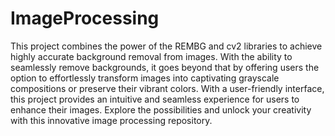 # ImageProcessing
This project combines the power of the REMBG and cv2 libraries to achieve highly accurate background removal from images. With the ability to seamlessly remove backgrounds, it goes beyond that by offering users the option to effortlessly transform images into captivating grayscale compositions or preserve their vibrant colors. With a user-friendly interface, this project provides an intuitive and seamless experience for users to enhance their images. Explore the possibilities and unlock your creativity with this innovative image processing repository.
